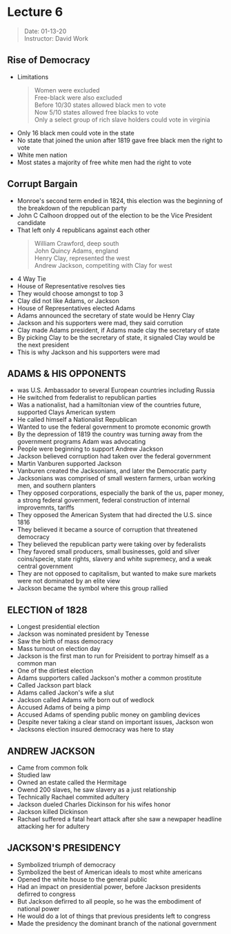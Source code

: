 # Lecture 6  
> Date: 01-13-20  
> Instructor: David Work  
  
## Rise of Democracy  
   * Limitations  
      > Women were excluded  
         Free-black were also excluded  
         Before 10/30 states allowed black men to vote  
         Now 5/10 states allowed free blacks to vote  
         Only a select group of rich slave holders could vote in virginia  
   * Only 16 black men could vote in the state  
   * No state that joined the union after 1819 gave free black men the right to vote  
   * White men nation  
   * Most states a majority of free white men had the right to vote  
## Corrupt Bargain  
   * Monroe's second term ended in 1824, this election was the beginning of the breakdown of the republican party  
   * John C Calhoon dropped out of the election to be the Vice President candidate  
   * That left only 4 republicans against each other  
      > William Crawford, deep south  
         John Quincy Adams, england  
         Henry Clay, represented the west   
         Andrew Jackson, competiting with Clay for west  
   * 4 Way Tie  
   * House of Representative resolves ties  
   * They would choose amongst to top 3  
   * Clay did not like Adams, or Jackson  
   * House of Representatives elected Adams  
   * Adams announced the secretary of state would be Henry Clay  
   * Jackson and his supporters were mad, they said corrution  
   * Clay made Adams president, if Adams made clay the secretary of state  
   * By picking Clay to be the secretary of state, it signaled Clay would be the next president  
   * This is why Jackson and his supporters were mad  
  
## ADAMS & HIS OPPONENTS  
   * was U.S. Ambassador to several European countries including Russia  
   * He switched from federalist to republican parties  
   * Was a nationalist, had a hamiltonian view of the countries future, supported Clays American system  
   * He called himself a Nationalist Republican  
   * Wanted to use the federal government to promote economic growth  
   * By the depression of 1819 the country was turning away from the government programs Adam was advocating  
   * People were beginning to support Andrew Jackson  
   * Jackson believed corruption had taken over the federal government  
   * Martin Vanburen supported Jackson  
   * Vanburen created the Jacksonians, and later the Democratic party  
   * Jacksonians was comprised of small western farmers, urban working men, and southern planters  
   * They opposed corporations, especially the bank of the us, paper money, a strong federal government, federal construction of internal improvemnts, tariffs  
   * They opposed the American System that had directed the U.S. since 1816  
   * They believed it became a source of corruption that threatened democracy  
   * They believed the republican party were taking over by federalists  
   * They favored small producers, small businesses, gold and silver coins/specie, state rights, slavery and white supremecy, and a weak central government  
   * They are not opposed to capitalism, but wanted to make sure markets were not dominated by an elite view  
   * Jackson became the symbol where this group rallied  
## ELECTION of 1828  
   * Longest presidential election  
   * Jackson was nominated president by Tenesse  
   * Saw the birth of mass democracy  
   * Mass turnout on election day  
   * Jackson is the first man to run for Preisident to portray himself as a common man  
   * One of the dirtiest election  
   * Adams supporters called Jackson's mother a common prostitute  
   * Called Jackson part black  
   * Adams called Jackon's wife a slut  
   * Jackson called Adams wife born out of wedlock  
   * Accused Adams of being a pimp  
   * Accused Adams of spending public money on gambling devices  
   * Despite never taking a clear stand on important issues, Jackson won  
   * Jacksons election insured democracy was here to stay  
## ANDREW JACKSON  
   * Came from common folk  
   * Studied law  
   * Owned an estate called the Hermitage  
   * Owend 200 slaves, he saw slavery as a just relationship  
   * Technically Rachael commited adultery  
   * Jackson dueled Charles Dickinson for his wifes honor  
   * Jackson killed Dickinson  
   * Rachael suffered a fatal heart attack after she saw a newpaper headline attacking her for adultery  
  
## JACKSON'S PRESIDENCY  
   * Symbolized triumph of democracy  
   * Symbolized the best of American ideals to most white americans  
   * Opened the white house to the general public  
   * Had an impact on presidential power, before Jackson presidents defirred to congress  
   * But Jackson defirred to all people, so he was the embodiment of national power  
   * He would do a lot of things that previous presidents left to congress  
   * Made the presidency the dominant branch of the national government  
        
  
     
     
